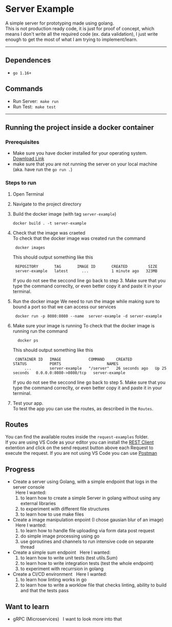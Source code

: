 # Server Example

A simple server for prototyping made using golang.  
This is not production ready code, it is just for proof of concept, which means I don't write all the required code (ex. data validation), I just write enough to get the most of what I am trying to implement/learn.

---

## Dependences

- `go 1.16+`

## Commands

- Run Server: &nbsp;`make run`
- Run Test: &nbsp;`make test`

---

## Running the project inside a docker container

### Prerequisites

- Make sure you have docker installed for your operating system. [Download Link](https://docs.docker.com/get-docker/)
- make sure that you are not running the server on your local machine (aka. have run the `go run .`)

### Steps to run

1. Open Terminal

2. Navigate to the project directory

3. Build the docker image (with tag `server-example`)

   ```console
   docker build . -t server-example
   ```

4. Check that the image was craeted  
   To check that the docker image was created run the command
   ```console
    docker images
   ```
   This should output something like this
   ```console
    REPOSITORY       TAG       IMAGE ID       CREATED         SIZE
    server-example   latest      ...          1 minute ago   323MB
   ```
   If you do not see the seccond line go back to step 3.
   Make sure that you type the command correclty, or even better copy it and paste it in your terminal.
5. Run the docker image
   We need to run the image while making sure to bound a port so that we can access our services
   ```console
    docker run -p 8080:8080 --name  server-example -d server-example
   ```
6. Make sure your image is running
   To check that the docker image is running run the command
   ```console
     docker ps
   ```
   This should output something like this
   ```console
    CONTAINER ID   IMAGE            COMMAND     CREATED          STATUS          PORTS                    NAMES
        ...        server-example   "/server"   26 seconds ago   Up 25 seconds   0.0.0.0:8080->8080/tcp   server-example
   ```
   If you do not see the seccond line go back to step 5.
   Make sure that you type the command correclty, or even better copy it and paste it in your terminal.
7. Test your app.  
   To test the app you can use the routes, as described in the `Routes`.

## Routes

You can find the available routes inside the `request-examples` folder.  
If you are using VS Code as your editor you can install the [REST Client](https://marketplace.visualstudio.com/items?itemName=humao.rest-client) extention and click on the send request button above each Request to execute the request.
If you are not using VS Code you can use [Postman](https://www.postman.com/)

## Progress

- Create a server using Golang, with a simple endpoint that logs in the server console  
  &nbsp; Here I wanted:
  1. to learn how to create a simple Server in golang without using any external libraries
  2. to experiment with different file structures
  3. to learn how to use make files
- Create a image manipulation enpoint (I chose gausian blur of an image)  
  &nbsp; Here I wanted:
  1. to learn how to handle file uploading via form data post request
  2. do simple image processing using go
  3. use goroutines and channels to run intensive code on separate thread
- Create a simple sum endpoint
  &nbsp; Here I wanted:
  1. to learn how to write unit tests (test utils.Sum)
  2. to learn how to write integration tests (test the whole endpoint)
  3. to experiment with recurrsion in golang
- Create a CI/CD environment
  &nbsp; Here I wanted:
  1. to learn how linting works in go
  2. to learn how to write a worklow file that checks linting, ability to build and that the tests pass

## Want to learn

- gRPC (Microservices)
  &nbsp; I want to look more into that
